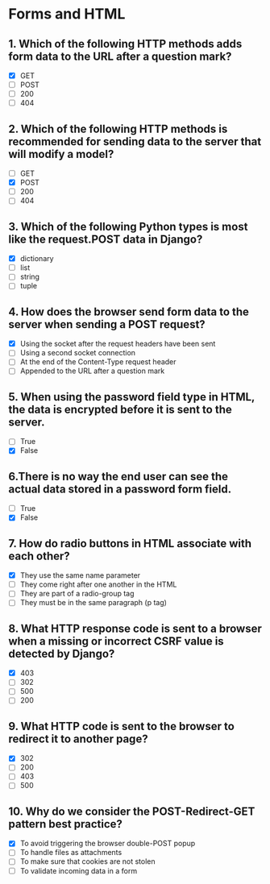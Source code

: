# Forms and HTML

## 1. Which of the following HTTP methods adds form data to the URL after a question mark?

- [x] GET
- [ ] POST
- [ ] 200
- [ ] 404

## 2. Which of the following HTTP methods is recommended for sending data to the server that will modify a model?

- [ ] GET
- [x] POST
- [ ] 200
- [ ] 404

## 3. Which of the following Python types is most like the request.POST data in Django?

- [x] dictionary
- [ ] list
- [ ] string
- [ ] tuple

## 4. How does the browser send form data to the server when sending a POST request?

- [x] Using the socket after the request headers have been sent
- [ ] Using a second socket connection
- [ ] At the end of the Content-Type request header
- [ ] Appended to the URL after a question mark

## 5. When using the password field type in HTML, the data is encrypted before it is sent to the server.

- [ ] True
- [x] False

## 6.There is no way the end user can see the actual data stored in a password form field.

- [ ] True
- [x] False

## 7. How do radio buttons in HTML associate with each other?

- [x] They use the same name parameter
- [ ] They come right after one another in the HTML
- [ ] They are part of a radio-group tag
- [ ] They must be in the same paragraph (p tag)

## 8. What HTTP response code is sent to a browser when a missing or incorrect CSRF value is detected by Django?

- [x] 403
- [ ] 302
- [ ] 500
- [ ] 200

## 9. What HTTP code is sent to the browser to redirect it to another page?

- [x] 302
- [ ] 200
- [ ] 403
- [ ] 500

## 10. Why do we consider the POST-Redirect-GET pattern best practice?

- [x] To avoid triggering the browser double-POST popup
- [ ] To handle files as attachments
- [ ] To make sure that cookies are not stolen
- [ ] To validate incoming data in a form
